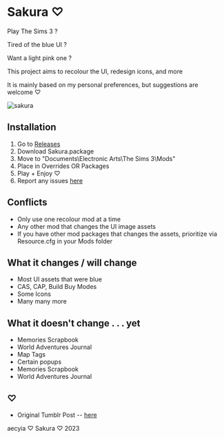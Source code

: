 # Sakura ♡

Play The Sims 3 ?

Tired of the blue UI ?

Want a light pink one ?

This project aims to recolour the UI, redesign icons, and more

It is mainly based on my personal preferences, but suggestions are welcome ♡

![sakura](https://user-images.githubusercontent.com/57078659/214094736-689dcf19-3656-422e-b885-8bba937149a4.png)

## Installation

1. Go to [Releases](https://github.com/aecyia/Sakura/releases)
2. Download Sakura.package
3. Move to "Documents\Electronic Arts\The Sims 3\Mods\"
4. Place in Overrides OR Packages
5. Play + Enjoy ♡
6. Report any issues [here](https://github.com/aecyia/Sakura/issues)

## Conflicts

+ Only use one recolour mod at a time
+ Any other mod that changes the UI image assets
+ If you have other mod packages that changes the assets, prioritize via Resource.cfg in your Mods folder

## What it changes / will change

+ Most UI assets that were blue
+ CAS, CAP, Build Buy Modes
+ Some Icons
+ Many many more

## What it doesn't change . . . yet

+ Memories Scrapbook
+ World Adventures Journal
+ Map Tags
+ Certain popups
+ Memories Scrapbook
+ World Adventures Journal

## ♡

+ Original Tumblr Post -- [here](https://www.tumblr.com/astraace/695785491609632768/sakura?source=share)

aecyia ♡ Sakura ♡ 2023
